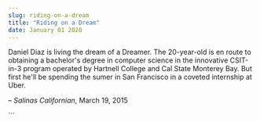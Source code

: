 ```yaml
---
slug: riding-on-a-dream
title: "Riding on a Dream"
date: January 01 2020
---
```


 
<p>
  Daniel Diaz is living the dream of a Dreamer. The 20&#45;year&#45;old is en
  route to obtaining a bachelor's degree in computer science in the innovative
  CSIT&#45;in&#45;3 program operated by Hartnell College and Cal State Monterey
  Bay. But first he'll be spending the sumer in San Francisco in a coveted
  internship at Uber.
</p>
<p>– <em>Salinas Californian</em>, March 19, 2015</p>
```
